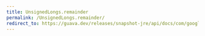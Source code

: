 ```yaml
---
title: UnsignedLongs.remainder
permalink: /UnsignedLongs.remainder/
redirect_to: https://guava.dev/releases/snapshot-jre/api/docs/com/google/common/primitives/UnsignedLongs.html#remainder-long-long-
---
```

